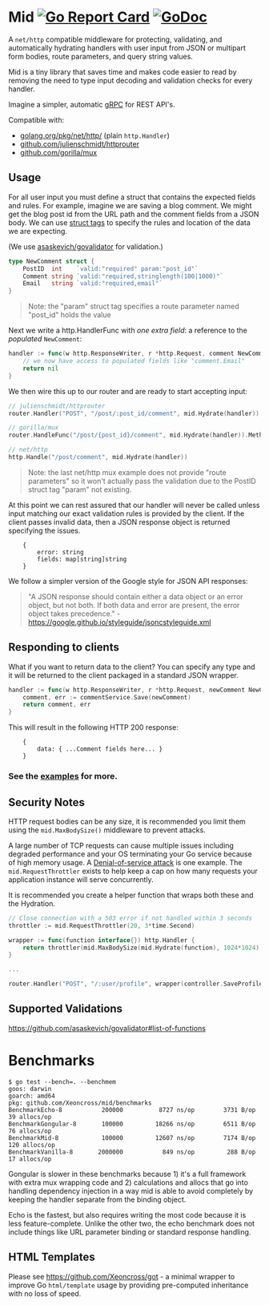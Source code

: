 # Mid [![Go Report Card](https://goreportcard.com/badge/github.com/xeoncross/mid)](https://goreportcard.com/report/github.com/xeoncross/mid) [![GoDoc](https://godoc.org/github.com/xeoncross/mid?status.svg)](https://godoc.org/github.com/xeoncross/mid)

A `net/http` compatible middleware for protecting, validating, and automatically
hydrating handlers with user input from JSON or multipart form bodies, route
parameters, and query string values.

Mid is a tiny library that saves time and makes code easier to read by removing
the need to type input decoding and validation checks for every handler.

Imagine a simpler, automatic [gRPC](https://grpc.io/) for REST API's.

Compatible with:

- [golang.org/pkg/net/http/](https://golang.org/pkg/net/http/) (plain `http.Handler`)
- [github.com/julienschmidt/httprouter](https://github.com/julienschmidt/httprouter)
- [github.com/gorilla/mux](https://github.com/gorilla/mux)

## Usage

For all user input you must define a struct that contains the expected fields and rules. For example, imagine we are saving a blog comment. We might get the blog post id from the URL path and the comment fields from a JSON body. We can use [struct tags](https://github.com/golang/go/wiki/Well-known-struct-tags) to specify the rules and location of the data we are expecting.

(We use [asaskevich/govalidator](https://github.com/asaskevich/govalidator#validatestruct-2) for validation.)

```go
type NewComment struct {
	PostID  int    `valid:"required" param:"post_id"`
	Comment string `valid:"required,stringlength(100|1000)"`
	Email   string `valid:"required,email"`
}
```

> Note: the "param" struct tag specifies a route parameter named "post_id" holds the value

Next we write a http.HandlerFunc with _one extra field_: a reference to the *populated* `NewComment`:

```go
handler := func(w http.ResponseWriter, r *http.Request, comment NewComment) error {
	// we now have access to populated fields like "comment.Email"
	return nil
}
```

We then wire this up to our router and are ready to start accepting input:

```go
// julienschmidt/httprouter
router.Handler("POST", "/post/:post_id/comment", mid.Hydrate(handler))

// gorilla/mux
router.HandleFunc("/post/{post_id}/comment", mid.Hydrate(handler)).Methods("POST")

// net/http
http.Handle("/post/comment", mid.Hydrate(handler))
```

> Note: the last net/http mux example does not provide "route parameters" so it
> won't actually pass the validation due to the PostID struct tag "param" not existing.

At this point we can rest assured that our handler will never be called unless
input matching our exact validation rules is provided by the client. If the
client passes invalid data, then a JSON response object is returned specifying
the issues.

		{
			error: string
			fields: map[string]string
		}

We follow a simpler version of the Google style for JSON API responses:

> "A JSON response should contain either a data object or an error object,
>  but not both. If both data and error are present, the error object takes
> precedence." - https://google.github.io/styleguide/jsoncstyleguide.xml

## Responding to clients

What if you want to return data to the client? You can specify any type and it
will be returned to the client packaged in a standard JSON wrapper.

```go
handler := func(w http.ResponseWriter, r *http.Request, newComment NewComment) (Comment, error) {
	comment, err := commentService.Save(newComment)
	return comment, err
}
```

This will result in the following HTTP 200 response:

		{
			data: { ...Comment fields here... }
		}

### See the [examples](https://github.com/Xeoncross/mid/tree/master/examples) for more.

## Security Notes

HTTP request bodies can be any size, it is recommended you limit them using the
`mid.MaxBodySize()` middleware to prevent attacks.

A large number of TCP requests can cause multiple issues including degraded
performance and your OS terminating your Go service because of high memory usage.
A [Denial-of-service attack](https://en.wikipedia.org/wiki/Denial-of-service_attack)
is one example. The `mid.RequestThrottler` exists to help keep a cap on how many
requests your application instance will serve concurrently.

It is recommended you create a helper function that wraps both these and the Hydration.

```go
// Close connection with a 503 error if not handled within 3 seconds
throttler := mid.RequestThrottler(20, 3*time.Second)

wrapper := func(function interface{}) http.Handler {
	return throttler(mid.MaxBodySize(mid.Hydrate(function), 1024*1024))
}

...

router.Handler("POST", "/:user/profile", wrapper(controller.SaveProfile))
```


## Supported Validations

https://github.com/asaskevich/govalidator#list-of-functions


# Benchmarks

```
$ go test --bench=. --benchmem
goos: darwin
goarch: amd64
pkg: github.com/Xeoncross/mid/benchmarks
BenchmarkEcho-8       	  200000	      8727 ns/op	    3731 B/op	      39 allocs/op
BenchmarkGongular-8   	  100000	     18266 ns/op	    6511 B/op	      76 allocs/op
BenchmarkMid-8        	  100000	     12607 ns/op	    7174 B/op	     120 allocs/op
BenchmarkVanilla-8    	 2000000	       849 ns/op	     288 B/op	      17 allocs/op
```


Gongular is slower in these benchmarks because 1) it's a full framework with extra mux wrapping code and 2) calculations and allocs that go into handling dependency injection in a way mid is able to avoid completely by keeping the handler separate from the binding object.

Echo is the fastest, but also requires writing the most code because it is less feature-complete. Unlike the other two, the echo benchmark does not include things like URL parameter binding or standard response handling.


## HTML Templates

Please see https://github.com/Xeoncross/got - a minimal wrapper to improve Go `html/template` usage by providing pre-computed inheritance with no loss of speed.

